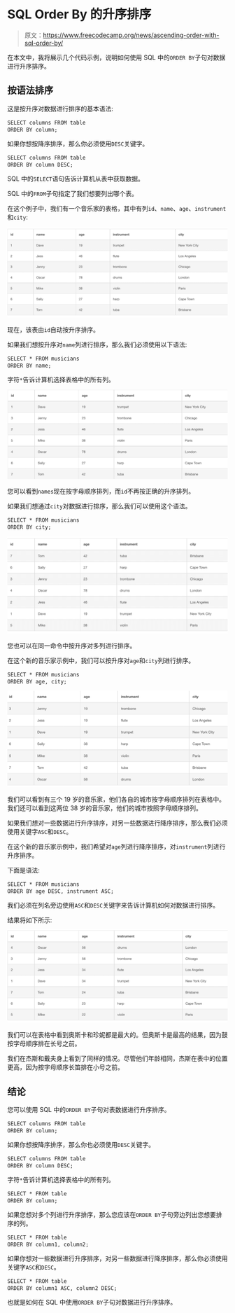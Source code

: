 # SQL Order By 的升序排序

> 原文：<https://www.freecodecamp.org/news/ascending-order-with-sql-order-by/>

在本文中，我将展示几个代码示例，说明如何使用 SQL 中的`ORDER BY`子句对数据进行升序排序。

## 按语法排序

这是按升序对数据进行排序的基本语法:

```
SELECT columns FROM table
ORDER BY column;
```

如果你想按降序排序，那么你必须使用`DESC`关键字。

```
SELECT columns FROM table
ORDER BY column DESC;
```

SQL 中的`SELECT`语句告诉计算机从表中获取数据。

SQL 中的`FROM`子句指定了我们想要列出哪个表。

在这个例子中，我们有一个音乐家的表格，其中有列`id`、`name`、`age`、`instrument`和`city`:

![Screen-Shot-2021-09-20-at-2.57.23-AM](img/f2aae63736ae8819ce033defbc9246a7.png)

现在，该表由`id`自动按升序排序。

如果我们想按升序对`name`列进行排序，那么我们必须使用以下语法:

```
SELECT * FROM musicians
ORDER BY name;
```

字符`*`告诉计算机选择表格中的所有列。

![Screen-Shot-2021-09-20-at-3.03.11-AM](img/42ad7b678d64d09f1446c74a999204b2.png)

您可以看到`names`现在按字母顺序排列，而`id`不再按正确的升序排列。

如果我们想通过`city`对数据进行排序，那么我们可以使用这个语法。

```
SELECT * FROM musicians
ORDER BY city;
```

![Screen-Shot-2021-09-20-at-3.22.34-AM](img/4b077bf3b193cbe9069feb9d95c47ab6.png)

您也可以在同一命令中按升序对多列进行排序。

在这个新的音乐家示例中，我们可以按升序对`age`和`city`列进行排序。

```
SELECT * FROM musicians
ORDER BY age, city;
```

![Screen-Shot-2021-09-20-at-3.13.46-AM](img/2fe55a696845762bf2346dbff80ec4c1.png)

我们可以看到有三个 19 岁的音乐家，他们各自的城市按字母顺序排列在表格中。我们还可以看到这两位 38 岁的音乐家，他们的城市按照字母顺序排列。

如果我们想对一些数据进行升序排序，对另一些数据进行降序排序，那么我们必须使用关键字`ASC`和`DESC`。

在这个新的音乐家示例中，我们希望对`age`列进行降序排序，对`instrument`列进行升序排序。

下面是语法:

```
SELECT * FROM musicians
ORDER BY age DESC, instrument ASC;
```

我们必须在列名旁边使用`ASC`和`DESC`关键字来告诉计算机如何对数据进行排序。

结果将如下所示:

![Screen-Shot-2021-09-20-at-3.33.26-AM](img/b8911af9e206d03582e8ef283ae23fa8.png)

我们可以在表格中看到奥斯卡和珍妮都是最大的。但奥斯卡是最高的结果，因为鼓按字母顺序排在长号之前。

我们在杰斯和戴夫身上看到了同样的情况。尽管他们年龄相同，杰斯在表中的位置更高，因为按字母顺序长笛排在小号之前。

## 结论

您可以使用 SQL 中的`ORDER BY`子句对表数据进行升序排序。

```
SELECT columns FROM table
ORDER BY column;
```

如果你想按降序排序，那么你也必须使用`DESC`关键字。

```
SELECT columns FROM table
ORDER BY column DESC;
```

字符`*`告诉计算机选择表格中的所有列。

```
SELECT * FROM table
ORDER BY column;
```

如果您想对多个列进行升序排序，那么您应该在`ORDER BY`子句旁边列出您想要排序的列。

```
SELECT * FROM table
ORDER BY column1, column2;
```

如果你想对一些数据进行升序排序，对另一些数据进行降序排序，那么你必须使用关键字`ASC`和`DESC`。

```
SELECT * FROM table
ORDER BY column1 ASC, column2 DESC;
```

也就是如何在 SQL 中使用`ORDER BY`子句对数据进行升序排序。